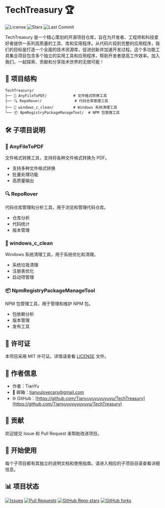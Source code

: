 # TechTreasury 🏆

![License](https://img.shields.io/badge/license-MIT-blue.svg)
![Stars](https://img.shields.io/github/stars/Tianyuyuyuyuyuyu/TechTreasury?style=social)
![Last Commit](https://img.shields.io/github/last-commit/Tianyuyuyuyuyuyu/TechTreasury)

TechTreasury 是一个精心策划的开源项目仓库，旨在为开发者、工程师和科技爱好者提供一系列高质量的工具、库和实用程序。从代码片段到完整的应用程序，我们的目标是打造一个全面的技术资源库，促进创新并加速开发过程。这个多功能工具集合项目包含多个独立的实用工具和应用程序，帮助开发者提高工作效率。加入我们，一起探索、贡献和分享技术世界的无限可能！

## 📁 项目结构

```
TechTreasury/
├── 📄 AnyFileToPDF/            # 文件格式转换工具
├── 🔍 RepoRover/               # 代码仓库管理工具
├── 🧹 windows_c_clean/         # Windows 系统清理工具
└── 📦 NpmRegistryPackageManageTool/  # NPM 包管理工具
```

## 🛠️ 子项目说明

### 📄 AnyFileToPDF
文件格式转换工具，支持将各种文件格式转换为 PDF。
- 支持多种文件格式转换
- 批量处理功能
- 高质量输出

### 🔍 RepoRover
代码仓库管理和分析工具，用于浏览和管理代码仓库。
- 仓库分析
- 代码统计
- 版本管理

### 🧹 windows_c_clean
Windows 系统清理工具，用于系统优化和清理。
- 系统垃圾清理
- 注册表优化
- 启动项管理

### 📦 NpmRegistryPackageManageTool
NPM 包管理工具，用于管理和维护 NPM 包。
- 包依赖分析
- 版本管理
- 发布工具

## 📝 许可证

本项目采用 MIT 许可证。详情请查看 [LICENSE](LICENSE) 文件。

## 👤 作者信息

- 作者：TianYu
- 📧 邮箱：tianyulovecars@gmail.com
- 🌐 GitHub：[https://github.com/Tianyuyuyuyuyuyu/TechTreasury](https://github.com/Tianyuyuyuyuyuyu/TechTreasury)

## 🤝 贡献

欢迎提交 Issue 和 Pull Request 来帮助改进项目。

## 🚀 开始使用

每个子项目都有其独立的说明文档和使用指南。请进入相应的子项目目录查看详细信息。

## 📊 项目状态

[![Issues](https://img.shields.io/github/issues/Tianyuyuyuyuyuyu/TechTreasury)](https://github.com/Tianyuyuyuyuyuyu/TechTreasury/issues)
[![Pull Requests](https://img.shields.io/github/issues-pr/Tianyuyuyuyuyuyu/TechTreasury)](https://github.com/Tianyuyuyuyuyuyu/TechTreasury/pulls)
[![GitHub Repo stars](https://img.shields.io/github/stars/Tianyuyuyuyuyuyu/TechTreasury?style=flat)](https://github.com/Tianyuyuyuyuyuyu/TechTreasury/stargazers)
[![GitHub forks](https://img.shields.io/github/forks/Tianyuyuyuyuyuyu/TechTreasury?style=flat)](https://github.com/Tianyuyuyuyuyuyu/TechTreasury/network/members)
